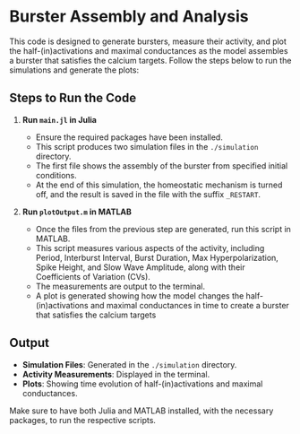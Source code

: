 # Burster Assembly and Analysis

This code is designed to generate bursters, measure their activity, and plot the half-(in)activations and maximal conductances as the model assembles a burster that satisfies the calcium targets. Follow the steps below to run the simulations and generate the plots:

## Steps to Run the Code

1. **Run `main.jl` in Julia**
   - Ensure the required packages have been installed.
   - This script produces two simulation files in the `./simulation` directory.
   - The first file shows the assembly of the burster from specified initial conditions.
   - At the end of this simulation, the homeostatic mechanism is turned off, and the result is saved in the file with the suffix `_RESTART`.

2. **Run `plotOutput.m` in MATLAB**
   - Once the files from the previous step are generated, run this script in MATLAB.
   - This script measures various aspects of the activity, including Period, Interburst Interval, Burst Duration, Max Hyperpolarization, Spike Height, and Slow Wave Amplitude, along with their Coefficients of Variation (CVs).
   - The measurements are output to the terminal.
   - A plot is generated showing how the model changes the half-(in)activations and maximal conductances in time to create a burster that satisfies the calcium targets

## Output

- **Simulation Files**: Generated in the `./simulation` directory.
- **Activity Measurements**: Displayed in the terminal.
- **Plots**: Showing time evolution of half-(in)activations and maximal conductances.

Make sure to have both Julia and MATLAB installed, with the necessary packages, to run the respective scripts.
